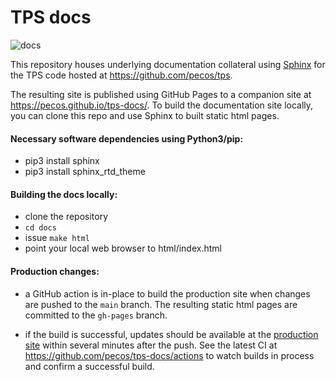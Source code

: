 # TPS docs

![docs](https://github.com/pecos/tps-docs/actions/workflows/docs.yaml/badge.svg)

This repository houses underlying documentation collateral using
[Sphinx](https://www.sphinx-doc.org) for the TPS code hosted at
https://github.com/pecos/tps.

The resulting site is published using GitHub Pages to a companion site at
https://pecos.github.io/tps-docs/. To build the documentation site locally, you
can clone this repo and use Sphinx to built static html pages.

#### Necessary software dependencies using Python3/pip:

* pip3 install sphinx
* pip3 install sphinx_rtd_theme

#### Building the docs locally:

* clone the repository
* `cd docs`
* issue `make html`
* point your local web browser to html/index.html

#### Production changes:

* a GitHub action is in-place to build the production site when changes are
  pushed to the `main` branch.  The resulting static html pages are committed
  to the `gh-pages` branch.

* if the build is successful, updates should be available at the [production
  site](https://pecos.github.io/tps-docs/) within several minutes after the
  push.  See the latest CI at https://github.com/pecos/tps-docs/actions to
  watch builds in process and confirm a successful build.
